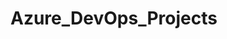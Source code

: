 # Azure_DevOps_Projects



<!-- [![Vault Demo](https://img.shields.io/badge/Vault%20Demo-passing-brightgreen)](https://example.com/vault-demo-results)

[![Exploring Variables and Secrets](https://img.shields.io/badge/Exploring%20Variables%20and%20Secrets-failing-red)](https://example.com/exploring-variables-results) -->